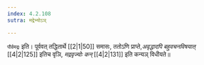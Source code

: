 ```yaml
---
index: 4.2.108
sutra: मद्रेभ्योऽञ्

---
```

   `पौर्वमद्रः` इति। पूर्ववत् तद्धितार्थे  [[2|1|50]]  समासः, ततोऽणि प्राप्ते,_अवृद्धादपि बहुवचनविषयात्‌_ [[4|2|125]]  इतिच वृञि, _मद्रवृज्योः कन्_ [[4|2|131]]  इति कन्यञ् विधीयते॥